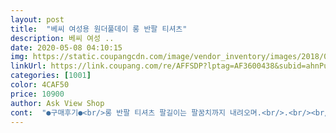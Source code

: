 ```yaml
---
layout: post 
title:  "베씨 여성용 원더풀데이 롱 반팔 티셔츠" 
description: 베씨 여성 ..
date: 2020-05-08 04:10:15 
img: https://static.coupangcdn.com/image/vendor_inventory/images/2018/06/06/16/5/9411f371-6395-4140-b198-cf9161eff15f.jpg 
linkUrl: https://link.coupang.com/re/AFFSDP?lptag=AF3600438&subid=ahnPublicAsk&pageKey=98110784&itemId=301100198&vendorItemId=3741367792&traceid=V0-113-ae2f22535e54eae7 
categories: [1001] 
color: 4CAF50 
price: 10900 
author: Ask View Shop 
cont:  "●구매후기●<br/>롱 반팔 티셔츠 팔길이는 팔꿈치까지 내려오며.<br/>.<br/><br/>면티정도 두께 생각하면 되구요~  엉덩이 가리는 롱티라 넘 좋네요ㅋ살찌면서 엉덩이가 어마어마 해져서~;;  허리라인에 맞는 상의옷은 잘 안입게 되었거든요;; 이 티는 길이도 적당하고~  옆트임은 왼쪽 한곳인데요~ 포인트되고 괜춘녜요~^^ 제키는 163센치에 63키로 왔다갔다하구요~  살쪄서 66은 쬐는듯해서 66반이나 77을 입는데 이티는 아주 넉넉합니다~~^^<br/>모델사진처럼 라인이 예쁘게 잡힌 제품일거라 생각했는데 품이 많이 남아요.<br/> 박스티에 가까운 디자인이라 놀랬어요.<br/> 옆트임도 한쪽만 있는 디자인이에요.<br/> 어차피 집에서 편하게 입으려고 산고라 상관은 없지만 외출용으로 샀다면 조금 짜증났을듯... <br/> 제질은 꽤 괜찮아요^^<br/>몸통은 엉덩이를 덮는 기장으로 전체적으로 슬림해 보이며.<br/>.<br/><br/>살겹치는거 보이는거 싫어해서 날씬했을때도 끼는거 안입는 1인입니다ㅋ<br/>안쪽 그박음질 상태, 마감 부분도 생각보다 많이 깔끔합니다~^^<br/>왼쪽으로 트여있어 걷기도 편하고 재질은 약간 도톰한거 같아요.<br/><br/>" 
---
```

